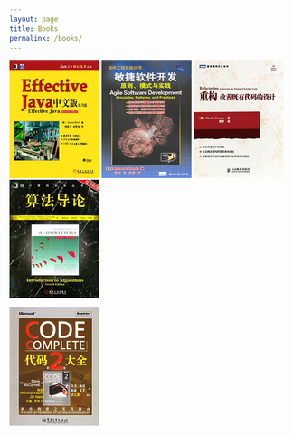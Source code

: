 ```yaml
---
layout: page
title: Books
permalink: /books/
---
```


[![effective-java](/images/books/effective-java.png)](https://book.douban.com/subject/3360807/)
[![agile-software-development](/images/books/agile-software-development.png)](https://book.douban.com/subject/1140457/)
[![refactoring](/images/books/refactoring.png)](https://book.douban.com/subject/4262627/)
[![introduction-to-algorithms](/images/books/introduction-to-algorithms.png)](https://book.douban.com/subject/1885170/)

[![code-complete](/images/books/code-complete.png)](https://book.douban.com/subject/1951158/)
